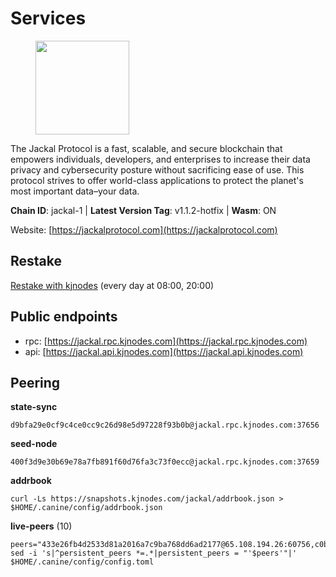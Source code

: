 # Services

<figure><img src="https://raw.githubusercontent.com/kj89/testnet_manuals/main/pingpub/logos/jackal.png" width="150" alt=""><figcaption></figcaption></figure>

The Jackal Protocol is a fast, scalable, and secure blockchain that empowers  individuals, developers, and enterprises to increase their data privacy and  cybersecurity posture without sacrificing ease of use. This protocol strives  to offer world-class applications to protect the planet's most important data–your data.

**Chain ID**: jackal-1 | **Latest Version Tag**: v1.1.2-hotfix | **Wasm**: ON

Website: [https://jackalprotocol.com](https://jackalprotocol.com)

## Restake

[Restake with kjnodes](https://restake.app/jackal/jklvaloper1tr3wm3mdkz0tda6t7vavqnn7fe2g4un0f67xmt) (every day at 08:00, 20:00)
## Public endpoints

* rpc: [https://jackal.rpc.kjnodes.com](https://jackal.rpc.kjnodes.com)
* api: [https://jackal.api.kjnodes.com](https://jackal.api.kjnodes.com)

## Peering

**state-sync**

```
d9bfa29e0cf9c4ce0cc9c26d98e5d97228f93b0b@jackal.rpc.kjnodes.com:37656
```

**seed-node**

```
400f3d9e30b69e78a7fb891f60d76fa3c73f0ecc@jackal.rpc.kjnodes.com:37659
```

**addrbook**
```
curl -Ls https://snapshots.kjnodes.com/jackal/addrbook.json > $HOME/.canine/config/addrbook.json
```

**live-peers** (10)
```
peers="433e26fb4d2533d81a2016a7c9ba768dd6ad2177@65.108.194.26:60756,c0b6d010bb442ff6511bc6fdde1f319b8a3a3bdc@65.108.127.50:17556,399068f8371dce4ae5d7cd7da2c965e765e68f4b@65.108.238.102:17556,dc579f845ae894cdbe3ab19f1b52387f3d5b681d@23.88.69.167:27211,d39fecbc409541de13fa644d90066d4dabe08262@46.138.245.164:24475,2ec46ff04ebfafc19f505feaaf00943c15bb2757@185.16.38.149:26656,1f30e644ddd8edf310cbd9be4ac07b604eed581e@66.85.143.242:26676,ecb163fca7436befa3a5694a7d558e89d3f04b2c@65.109.29.150:17656,0985977a794b298e7ef990fe344d572c60c453b1@172.105.72.158:26656,d9bfa29e0cf9c4ce0cc9c26d98e5d97228f93b0b@144.76.163.233:37656"
sed -i 's|^persistent_peers *=.*|persistent_peers = "'$peers'"|' $HOME/.canine/config/config.toml
```
